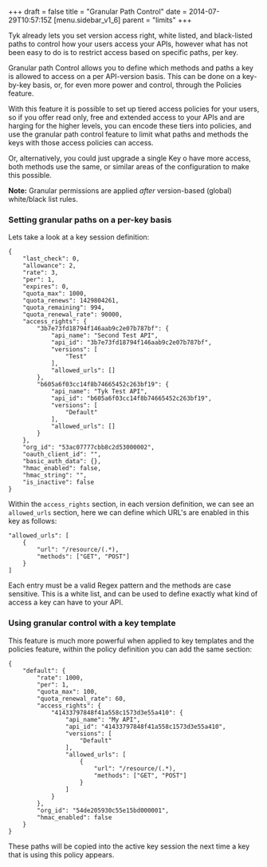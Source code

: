 +++
draft = false
title = "Granular Path Control"
date = 2014-07-29T10:57:15Z
[menu.sidebar_v1_6]
    parent = "limits"
+++

Tyk already lets you set version access right, white listed, and black-listed paths to control how your users access your APIs, however
what has not been easy to do is to restrict access based on specific paths, per key. 

Granular path Control allows you to define which methods and paths a key is allowed to access on a per API-version basis. This can be done
on a key-by-key basis, or, for even more power and control, through the Policies feature.

With this feature it is possible to set up tiered access policies for your users, so if you offer read only, free and extended access to your
APIs and are harging for the higher levels, you can encode these tiers into policies, and use the granular path control feature to limit
what paths and methods the keys with those access policies can access.

Or, alternatively, you could just upgrade a single Key o have more access, both methods use the same, or similar areas of the configuration to make this possible.

**Note:** Granular permissions are applied *after* version-based (global) white/black list rules.

### Setting granular paths on a per-key basis

Lets take a look at a key session definition:

	{
	    "last_check": 0,
	    "allowance": 2,
	    "rate": 3,
	    "per": 1,
	    "expires": 0,
	    "quota_max": 1000,
	    "quota_renews": 1429804261,
	    "quota_remaining": 994,
	    "quota_renewal_rate": 90000,
	    "access_rights": {
	        "3b7e73fd18794f146aab9c2e07b787bf": {
	            "api_name": "Second Test API",
	            "api_id": "3b7e73fd18794f146aab9c2e07b787bf",
	            "versions": [
	                "Test"
	            ],
	            "allowed_urls": []
	        },
	        "b605a6f03cc14f8b74665452c263bf19": {
	            "api_name": "Tyk Test API",
	            "api_id": "b605a6f03cc14f8b74665452c263bf19",
	            "versions": [
	                "Default"
	            ],
	            "allowed_urls": []
	        }
	    },
	    "org_id": "53ac07777cbb8c2d53000002",
	    "oauth_client_id": "",
	    "basic_auth_data": {},
	    "hmac_enabled": false,
	    "hmac_string": "",
	    "is_inactive": false
	}

Within the `access_rights` section, in each version definition, we can see an `allowed_urls` section, here we can define which URL's are 
enabled in this key as follows:

	"allowed_urls": [
		{	
			"url": "/resource/(.*),
			"methods": ["GET", "POST"] 
		}
	]

Each entry must be a valid Regex pattern and the methods are case sensitive. This is a white list, and can be used to define exactly what kind of access
a key can have to your API.

### Using granular control with a key template

This feature is much more powerful when applied to key templates and the policies feature, within the policy definition you can add the same section:

	{
		"default": {
			"rate": 1000,
			"per": 1,
			"quota_max": 100,
			"quota_renewal_rate": 60,
			"access_rights": {
				"41433797848f41a558c1573d3e55a410": {
					"api_name": "My API",
					"api_id": "41433797848f41a558c1573d3e55a410",
					"versions": [
						"Default"
					],
					"allowed_urls": [
						{	
							"url": "/resource/(.*),
							"methods": ["GET", "POST"] 
						}
					]
				}
			},
			"org_id": "54de205930c55e15bd000001",
			"hmac_enabled": false
		}
	}

These paths will be copied into the active key session the next time a key that is using this policy appears.

